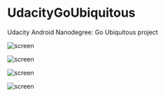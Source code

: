 # UdacityGoUbiquitous
Udacity Android Nanodegree: Go Ubiquitous project

![screen](https://raw.github.com/jreyes/UdacityGoUbiquitous/master/art/device-2015-09-24-201358.png)

![screen](https://raw.github.com/jreyes/UdacityGoUbiquitous/master/art/device-2015-09-24-201418.png)

![screen](https://raw.github.com/jreyes/UdacityGoUbiquitous/master/art/device-2015-09-24-201847.png)

![screen](https://raw.github.com/jreyes/UdacityGoUbiquitous/master/art/device-2015-09-24-201902.png)